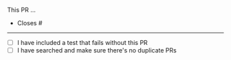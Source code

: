 This PR ...

- Closes #

***

- [ ] I have included a test that fails without this PR
- [ ] I have searched and make sure there's no duplicate PRs
